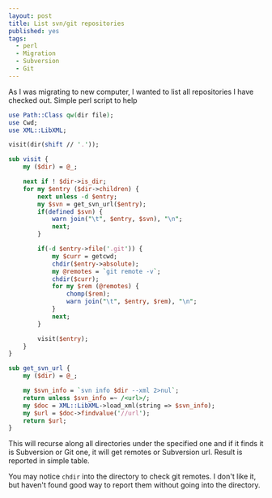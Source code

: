```yaml
---
layout: post
title: List svn/git repositories
published: yes
tags:
  - perl
  - Migration
  - Subversion
  - Git
---
```

As I was migrating to new computer, I wanted to list all repositories I have checked out. Simple perl script to help

```perl
use Path::Class qw(dir file);
use Cwd;
use XML::LibXML;

visit(dir(shift // '.'));

sub visit {
    my ($dir) = @_;

    next if ! $dir->is_dir;
    for my $entry ($dir->children) {
        next unless -d $entry;
        my $svn = get_svn_url($entry);
        if(defined $svn) {
            warn join("\t", $entry, $svn), "\n";
            next;
        }

        if(-d $entry->file('.git')) {
            my $curr = getcwd;
            chdir($entry->absolute);
            my @remotes = `git remote -v`;
            chdir($curr);
            for my $rem (@remotes) {
                chomp($rem);
                warn join("\t", $entry, $rem), "\n";
            }
            next;
        }

        visit($entry);
    }
}

sub get_svn_url {
    my ($dir) = @_;

    my $svn_info = `svn info $dir --xml 2>nul`;
    return unless $svn_info =~ /<url>/;
    my $doc = XML::LibXML->load_xml(string => $svn_info);
    my $url = $doc->findvalue('//url');
    return $url;
}
```

This will recurse along all directories under the specified one and if it finds it is Subversion or Git one, it will get remotes or Subversion url. Result is reported in simple table.

You may notice `chdir` into the directory to check git remotes.  I don't like it, but haven't found good way to report them without going into the directory.
